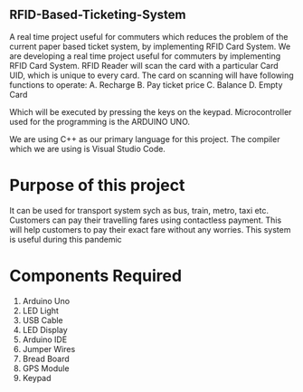 ## RFID-Based-Ticketing-System

A real time project useful for commuters which reduces the problem of the current paper based ticket system, by implementing RFID Card System.
We are developing a real time project useful for commuters by implementing RFID Card System. 
RFID Reader will scan the card with a particular Card UID, which is unique to every card. The card on scanning will have following functions to operate:
A. Recharge
B. Pay ticket price
C. Balance
D. Empty Card 

Which will be executed by pressing the keys on the keypad.
Microcontroller used for the programming is the ARDUINO UNO.

We are using C++ as our primary language for this project.
The compiler which we are using is Visual Studio Code.

# Purpose of this project

It can be used for transport system sych as bus, train, metro, taxi etc. Customers can pay their travelling fares using contactless payment. This will help customers to pay their exact fare without any worries. This system is useful during this pandemic

# Components Required

1. Arduino Uno
2. LED Light
3. USB Cable
4. LED Display
5. Arduino IDE
6. Jumper Wires
7. Bread Board
8. GPS Module
9. Keypad
